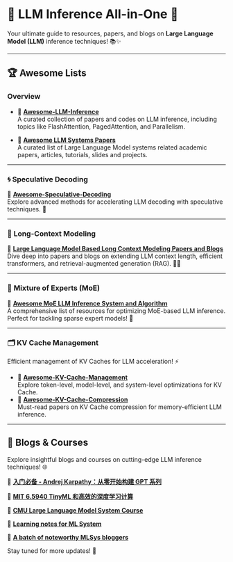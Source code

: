 # 🚀 **LLM Inference All-in-One** 🌟

Your ultimate guide to resources, papers, and blogs on **Large Language Model (LLM)** inference techniques! 📚✨

---

## 🏆 **Awesome Lists**

### **Overview**  
- 🔗 [**Awesome-LLM-Inference**](https://github.com/DefTruth/Awesome-LLM-Inference)  
A curated collection of papers and codes on LLM inference, including topics like FlashAttention, PagedAttention, and Parallelism.

- 🔗 [**Awesome LLM Systems Papers**](https://github.com/AmberLJC/LLMSys-PaperList)  
A curated list of Large Language Model systems related academic papers, articles, tutorials, slides and projects.

---

### 🌀 **Speculative Decoding**
🔗 [**Awesome-Speculative-Decoding**](https://github.com/hemingkx/SpeculativeDecodingPapers)  
Explore advanced methods for accelerating LLM decoding with speculative techniques. 🚀

---

### 📏 **Long-Context Modeling**  
🔗 [**Large Language Model Based Long Context Modeling Papers and Blogs**](https://github.com/Xnhyacinth/Awesome-LLM-Long-Context-Modeling)  
Dive deep into papers and blogs on extending LLM context length, efficient transformers, and retrieval-augmented generation (RAG). 🧠✨

---

### 🧩 **Mixture of Experts (MoE)**  
🔗 [**Awesome MoE LLM Inference System and Algorithm**](https://github.com/MoE-Inf/awesome-moe-inference/)  
A comprehensive list of resources for optimizing MoE-based LLM inference. Perfect for tackling sparse expert models! 🌟

---

### 🗂️ **KV Cache Management**  
Efficient management of KV Caches for LLM acceleration! ⚡

- 🔗 [**Awesome-KV-Cache-Management**](https://github.com/TreeAI-Lab/Awesome-KV-Cache-Management)  
  Explore token-level, model-level, and system-level optimizations for KV Cache.  
- 🔗 [**Awesome-KV-Cache-Compression**](https://github.com/October2001/Awesome-KV-Cache-Compression)  
  Must-read papers on KV Cache compression for memory-efficient LLM inference.

---

## 📝 **Blogs & Courses**

Explore insightful blogs and courses on cutting-edge LLM inference techniques! 🌐 

🔗 [**入门必备 - Andrej Karpathy：从零开始构建 GPT 系列**](https://www.bilibili.com/video/BV11yHXeuE9d/?spm_id_from=333.788.videopod.episodes&vd_source=0041b9137caa41ec2dc791fe96607ed6&p=7)

🔗 [**MIT 6.5940 TinyML 和高效的深度学习计算**](https://www.bilibili.com/video/BV1aSq8YrE9P/?spm_id_from=333.337.search-card.all.click&vd_source=0041b9137caa41ec2dc791fe96607ed6)

🔗 [**CMU Large Language Model System Course**](https://llmsystem.github.io/)

🔗 [**Learning notes for ML System**](https://github.com/zhaochenyang20/Awesome-ML-SYS-Tutorial)

🔗 [**A batch of noteworthy MLSys bloggers**](https://github.com/MLSys-Learner-Resources/Awesome-MLSys-Blogger)

Stay tuned for more updates! 🎉
